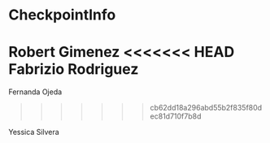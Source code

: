 


# CheckpointInfo
Robert Gimenez
<<<<<<< HEAD
Fabrizio Rodriguez
=======
Fernanda Ojeda
>>>>>>> cb62dd18a296abd55b2f835f80dec81d710f7b8d

Yessica Silvera
